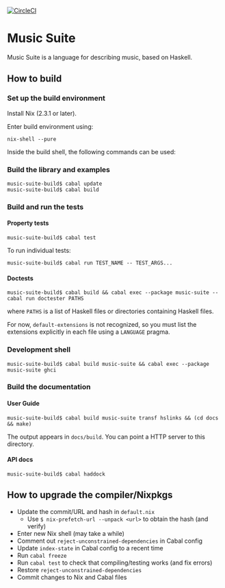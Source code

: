 [![CircleCI](https://circleci.com/gh/hanshoglund/music-suite.svg?style=svg)](https://circleci.com/gh/hanshoglund/music-suite)

# Music Suite

Music Suite is a language for describing music, based on Haskell.

<!-- See <http://music-suite.github.io>. -->


## How to build

### Set up the build environment

Install Nix (2.3.1 or later).

Enter build environment using:

```
nix-shell --pure
```

Inside the build shell, the following commands can be used:

### Build the library and examples

```
music-suite-build$ cabal update
music-suite-build$ cabal build
```

### Build and run the tests

#### Property tests

```
music-suite-build$ cabal test
```

To run individual tests:

```
music-suite-build$ cabal run TEST_NAME -- TEST_ARGS...
```

#### Doctests

```
music-suite-build$ cabal build && cabal exec --package music-suite -- cabal run doctester PATHS
```

where `PATHS` is a list of Haskell files or directories containing Haskell files.

For now, `default-extensions` is not recognized, so you must list the extensions
explicitly in each file using a `LANGUAGE` pragma.

### Development shell

```
music-suite-build$ cabal build music-suite && cabal exec --package music-suite ghci
```

### Build the documentation

#### User Guide

```
music-suite-build$ cabal build music-suite transf hslinks && (cd docs && make)
```

The output appears in `docs/build`. You can point a HTTP server to this directory.

#### API docs

```
music-suite-build$ cabal haddock
```


## How to upgrade the compiler/Nixpkgs

- Update the commit/URL and hash in `default.nix`
  - Use `$ nix-prefetch-url --unpack <url>` to obtain the hash (and verify)
- Enter new Nix shell (may take a while)
- Comment out `reject-unconstrained-dependencies` in Cabal config
- Update `index-state` in Cabal config to a recent time
- Run `cabal freeze`
- Run `cabal test` to check that compiling/testing works (and fix errors)
- Restore `reject-unconstrained-dependencies`
- Commit changes to Nix and Cabal files

